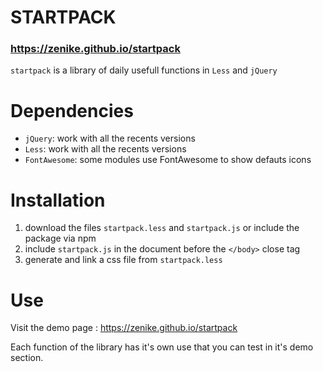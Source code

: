# STARTPACK
### <https://zenike.github.io/startpack>

`startpack` is a library of daily usefull functions in  `Less` and `jQuery`

# **Dependencies** 
- `jQuery`: work with all the recents versions
- `Less`: work with all the recents versions
- `FontAwesome`: some modules use FontAwesome to show defauts icons

# Installation
1. download the files `startpack.less` and `startpack.js` or include the package via npm
2. include  `startpack.js` in the document before the `</body>` close tag
3. generate and link a css file from  `startpack.less`

# Use
Visit the demo page : <https://zenike.github.io/startpack>

Each function of the library has it's own use that you can test in it's demo section.